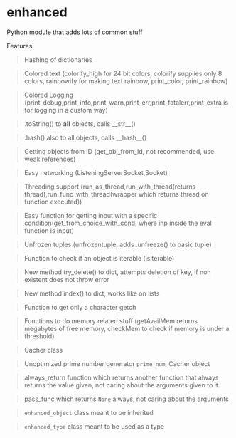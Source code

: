 # enhanced
Python module that adds lots of common stuff

Features:

> Hashing of dictionaries

> Colored text (colorify_high for 24 bit colors, colorify supplies only 8 colors, rainbowify for making text rainbow, print_color, print_rainbow)

> Colored Logging (print_debug,print_info,print_warn,print_err,print_fatalerr,print_extra is for logging in a custom way)

> .toString() to **all** objects, calls \_\_str\_\_()

> .hash() also to all objects, calls \_\_hash\_\_()

> Getting objects from ID (get_obj_from_id, not recommended, use weak references)

> Easy networking (ListeningServerSocket,Socket)

> Threading support (run_as_thread,run_with_thread(returns thread),run_func_with_thread(wrapper which returns thread on function executed))

> Easy function for getting input with a specific condition(get_from_choice_with_cond, where inp inside the eval function is input)

> Unfrozen tuples (unfrozentuple, adds .unfreeze() to basic tuple)

> Function to check if an object is iterable (isiterable)

> New method try_delete() to dict, attempts deletion of key, if non existent does not throw error

> New method index() to dict, works like on lists

> Function to get only a character getch

> Functions to do memory related stuff (getAvailMem returns megabytes of free memory, checkMem to check if memory is under a threshold)

> Cacher class

> Unoptimized prime number generator `prime_num`, Cacher object

> always_return function which returns another function that always returns the value given, not caring about the arguments given to it.

> pass_func which returns `None` always, not caring about the arguments

> `enhanced_object` class meant to be inherited

> `enhanced_type` class meant to be used as a type
